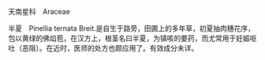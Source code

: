 天南星科　Araceae

  

半夏　Pinellia ternata Breit.是自生于路旁，田圃上的多年草，初夏抽肉穗花序，包以黄绿的佛焰苞，在汉方上，根茎名曰半夏，为镇咳的要药，而尤常用于妊娠呕吐（恶阻）。在近时，医师的处方也颇应用了。有效成分未详。